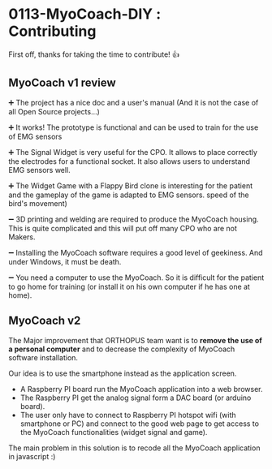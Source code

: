 # 0113-MyoCoach-DIY :<br>Contributing

First off, thanks for taking the time to contribute! :+1:

## MyoCoach v1 review
:heavy_plus_sign: The project has a nice doc and a user's manual (And it is not the case of all Open Source projects...)

:heavy_plus_sign: It works! The prototype is functional and can be used to train for the use of EMG sensors

:heavy_plus_sign: The Signal Widget is very useful for the CPO. It allows to place correctly the electrodes for a functional socket. It also allows users to understand EMG sensors well.

:heavy_plus_sign: The Widget Game with a Flappy Bird clone is interesting for the patient and the gameplay of the game is adapted to EMG sensors.
speed of the bird's movement)

:heavy_minus_sign: 3D printing and welding are required to produce the MyoCoach housing. This is quite complicated and this will put off many CPO who are not Makers.

:heavy_minus_sign: Installing the MyoCoach software requires a good level of geekiness. And under Windows, it must be death.

:heavy_minus_sign: You need a computer to use the MyoCoach. So it is difficult for the patient to go home for training (or install it on his own computer if he has one at home).

## MyoCoach v2

The Major improvement that ORTHOPUS team want is to **remove the use of a personal computer** and to decrease the complexity of MyoCoach software installation.

Our idea is to use the smartphone instead as the application screen.

* A Raspberry PI board run the MyoCoach application into a web browser.
* The Raspberry PI get the analog signal form a DAC board (or arduino board).
* The user only have to connect to Raspberry PI hotspot wifi (with smartphone or PC) and connect to the good web page to get access to the MyoCoach functionalities (widget signal and game).

The main problem in this solution is to recode all the MyoCoach application in javascript :)
